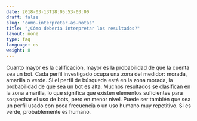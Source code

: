 ```yaml
---
date: 2018-03-13T18:05:53-03:00
draft: false
slug: "como-interpretar-as-notas"
title: "¿Cómo debería interpretar los resultados?"
layout: none
type: faq
language: es
weight: 8
---
```

Cuanto mayor es la calificación, mayor es la probabilidad de que la cuenta sea un bot. Cada perfil investigado ocupa una zona del medidor: morada, amarilla o verde. Si el perfil de búsqueda está en la zona morada, la probabilidad de que sea un bot es alta. Muchos resultados se clasifican en la zona amarilla, lo que significa que existen elementos suficientes para sospechar el uso de bots, pero en menor nivel. Puede ser también que sea un perfil usado con poca frecuencia o un uso humano muy repetitivo. Si es verde, probablemente es humano.
